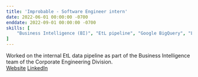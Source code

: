 ```yaml
---
title: 'Improbable - Software Engineer intern'
date: 2022-06-01 00:00:00 -0700
enddate: 2022-09-01 00:00:00 -0700
skills: [
    "Business Intelligence (BI)", "EtL pipeline", "Google BigQuery", "Looker", "Python"
]
---
```


<!-- ![](https://media.licdn.com/dms/image/C4D0BAQHzW7Dq4iINAA/company-logo_200_200/0/1623145680837?e=1701907200&v=beta&t=t4I-OgAZlkL19e3TYR70aKQJ0Fl-B0fIl_YXk6xWwS4) -->

Worked on the internal EtL data pipeline as part of the Business Intelligence team of the Corporate Engineering Division.<br>
[Website](https://www.improbable.io/)
[LinkedIn](https://www.linkedin.com/company/improbable/)